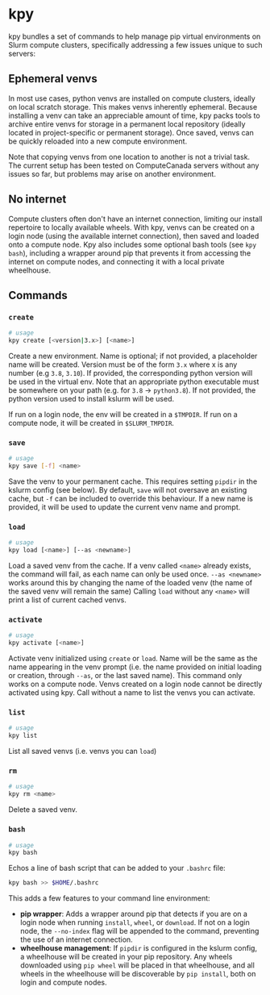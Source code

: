 # kpy

kpy bundles a set of commands to help manage pip virtual environments on Slurm compute clusters, specifically addressing a few issues unique to such servers:

## Ephemeral venvs

In most use cases, python venvs are installed on compute clusters, ideally on local scratch storage.
This makes venvs inherently ephemeral.
Because installing a venv can take an appreciable amount of time, kpy packs tools to archive entire venvs for storage in a permanent local repository (ideally located in project-specific or permanent storage). Once saved, venvs can be quickly reloaded into a new compute environment.

Note that copying venvs from one location to another is not a trivial task. The current setup has been tested on ComputeCanada servers without any issues so far, but problems may arise on another environment.

## No internet

Compute clusters often don't have an internet connection, limiting our install repertoire to locally available wheels.
With kpy, venvs can be created on a login node (using the available internet connection), then saved and loaded onto a compute node.
Kpy also includes some optional bash tools (see `kpy bash`), including a wrapper around pip that prevents it from accessing the internet on compute nodes, and connecting it with a local private wheelhouse.

## Commands

### `create`

```bash
# usage
kpy create [<version|3.x>] [<name>]
```

Create a new environment.
Name is optional; if not provided, a placeholder name will be created.
Version must be of the form `3.x` where x is any number (e.g `3.8`, `3.10`).
If provided, the corresponding python version will be used in the virtual env.
Note that an appropriate python executable must be somewhere on your path (e.g. for `3.8` -> `python3.8`).
If not provided, the python version used to install kslurm will be used.

If run on a login node, the env will be created in a `$TMPDIR`.
If run on a compute node, it will be created in `$SLURM_TMPDIR`.

### `save`

```bash
# usage
kpy save [-f] <name>
```

Save the venv to your permanent cache.
This requires setting `pipdir` in the kslurm config (see below).
By default, `save` will not oversave an existing cache, but `-f` can be included to override this behaviour.
If a new name is provided, it will be used to update the current venv name and prompt.

### `load`

```bash
# usage
kpy load [<name>] [--as <newname>]
```

Load a saved venv from the cache.
If a venv called `<name>` already exists, the command will fail, as each name can only be used once.
`--as <newname>` works around this by changing the name of the loaded venv (the name of the saved venv will remain the same)
Calling `load` without any `<name>` will print a list of current cached venvs.

### `activate`

```bash
# usage
kpy activate [<name>]
```

Activate venv initialized using `create` or `load`.
Name will be the same as the name appearing in the venv prompt (i.e. the name provided on initial loading or creation, through `--as`, or the last saved name).
This command only works on a compute node.
Venvs created on a login node cannot be directly activated using kpy.
Call without a name to list the venvs you can activate.

### `list`

```bash
# usage
kpy list
```

List all saved venvs (i.e. venvs you can `load`)

### `rm`

```bash
# usage
kpy rm <name>
```

Delete a saved venv.

### `bash`

```bash
# usage
kpy bash
```

Echos a line of bash script that can be added to your `.bashrc` file:

```bash
kpy bash >> $HOME/.bashrc
```

This adds a few features to your command line environment:

- **pip wrapper**: Adds a wrapper around pip that detects if you are on a login node when running `install`, `wheel`, or `download`. If not on a login node, the `--no-index` flag will be appended to the command, preventing the use of an internet connection.
- **wheelhouse management**: If `pipdir` is configured in the kslurm config, a wheelhouse will be created in your pip repository. Any wheels downloaded using `pip wheel` will be placed in that wheelhouse, and all wheels in the wheelhouse will be discoverable by `pip install`, both on login and compute nodes.
